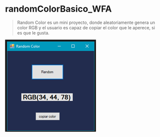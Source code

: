 # randomColorBasico_WFA
> Random Color es un mini proyecto, donde aleatoriamente genera un color RGB y el usuario es capaz de copiar el color que le aperece, si es que le gusta.

![](./randomcolorwfa.png)
